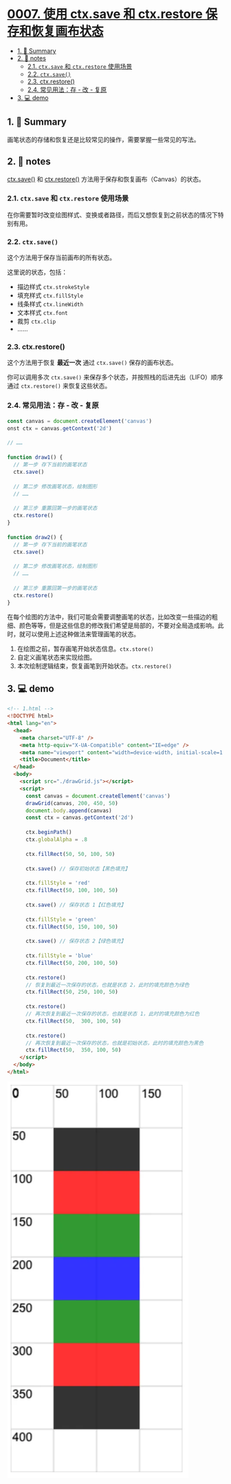 # [0007. 使用 ctx.save 和 ctx.restore 保存和恢复画布状态](https://github.com/Tdahuyou/canvas/tree/main/0007.%20%E4%BD%BF%E7%94%A8%20ctx.save%20%E5%92%8C%20ctx.restore%20%E4%BF%9D%E5%AD%98%E5%92%8C%E6%81%A2%E5%A4%8D%E7%94%BB%E5%B8%83%E7%8A%B6%E6%80%81)

<!-- region:toc -->
- [1. 📝 Summary](#1--summary)
- [2. 📒 notes](#2--notes)
  - [2.1. `ctx.save` 和 `ctx.restore` 使用场景](#21-`ctxsave`-和-`ctxrestore`-使用场景)
  - [2.2. `ctx.save()`](#22-`ctxsave()`)
  - [2.3. ctx.restore()](#23-ctxrestore())
  - [2.4. 常见用法：存 - 改 - 复原](#24-常见用法存---改---复原)
- [3. 💻 demo](#3--demo)
<!-- endregion:toc -->

## 1. 📝 Summary

画笔状态的存储和恢复还是比较常见的操作，需要掌握一些常见的写法。

## 2. 📒 notes

[ctx.save()](https://developer.mozilla.org/zh-CN/docs/Web/API/CanvasRenderingContext2D/save) 和 [ctx.restore()](https://developer.mozilla.org/zh-CN/docs/Web/API/CanvasRenderingContext2D/restore) 方法用于保存和恢复画布（Canvas）的状态。

### 2.1. `ctx.save` 和 `ctx.restore` 使用场景

在你需要暂时改变绘图样式、变换或者路径，而后又想恢复到之前状态的情况下特别有用。

### 2.2. `ctx.save()`

这个方法用于保存当前画布的所有状态。

这里说的状态，包括：

- 描边样式 `ctx.strokeStyle`
- 填充样式 `ctx.fillStyle`
- 线条样式 `ctx.lineWidth`
- 文本样式 `ctx.font`
- 裁剪 `ctx.clip`
- ……

### 2.3. ctx.restore()

这个方法用于恢复 **最近一次** 通过 `ctx.save()` 保存的画布状态。

你可以调用多次 `ctx.save()` 来保存多个状态，并按照栈的后进先出（LIFO）顺序通过 `ctx.restore()` 来恢复这些状态。

### 2.4. 常见用法：存 - 改 - 复原

```javascript
const canvas = document.createElement('canvas')
onst ctx = canvas.getContext('2d')

// ……

function draw1() {
  // 第一步 存下当前的画笔状态
  ctx.save()

  // 第二步 修改画笔状态，绘制图形
  // ……

  // 第三步 重置回第一步的画笔状态
  ctx.restore()
}

function draw2() {
  // 第一步 存下当前的画笔状态
  ctx.save()

  // 第二步 修改画笔状态，绘制图形
  // ……

  // 第三步 重置回第一步的画笔状态
  ctx.restore()
}
```

在每个绘图的方法中，我们可能会需要调整画笔的状态，比如改变一些描边的粗细、颜色等等，但是这些信息的修改我们希望是局部的，不要对全局造成影响。此时，就可以使用上述这种做法来管理画笔的状态。

1. 在绘图之前，暂存画笔开始状态信息。`ctx.store()`
2. 自定义画笔状态来实现绘图。
3. 本次绘制逻辑结束，恢复画笔到开始状态。`ctx.restore()`

## 3. 💻 demo

```html
<!-- 1.html -->
<!DOCTYPE html>
<html lang="en">
  <head>
    <meta charset="UTF-8" />
    <meta http-equiv="X-UA-Compatible" content="IE=edge" />
    <meta name="viewport" content="width=device-width, initial-scale=1.0" />
    <title>Document</title>
  </head>
  <body>
    <script src="./drawGrid.js"></script>
    <script>
      const canvas = document.createElement('canvas')
      drawGrid(canvas, 200, 450, 50)
      document.body.append(canvas)
      const ctx = canvas.getContext('2d')

      ctx.beginPath()
      ctx.globalAlpha = .8

      ctx.fillRect(50, 50, 100, 50)

      ctx.save() // 保存初始状态【黑色填充】

      ctx.fillStyle = 'red'
      ctx.fillRect(50, 100, 100, 50)

      ctx.save() // 保存状态 1【红色填充】

      ctx.fillStyle = 'green'
      ctx.fillRect(50, 150, 100, 50)

      ctx.save() // 保存状态 2【绿色填充】

      ctx.fillStyle = 'blue'
      ctx.fillRect(50, 200, 100, 50)

      ctx.restore()
      // 恢复到最近一次保存的状态，也就是状态 2，此时的填充颜色为绿色
      ctx.fillRect(50, 250, 100, 50)

      ctx.restore()
      // 再次恢复到最近一次保存的状态，也就是状态 1，此时的填充颜色为红色
      ctx.fillRect(50,  300, 100, 50)

      ctx.restore()
      // 再次恢复到最近一次保存的状态，也就是初始状态，此时的填充颜色为黑色
      ctx.fillRect(50,  350, 100, 50)
    </script>
  </body>
</html>
```

![](md-imgs/2024-10-03-23-05-01.png)